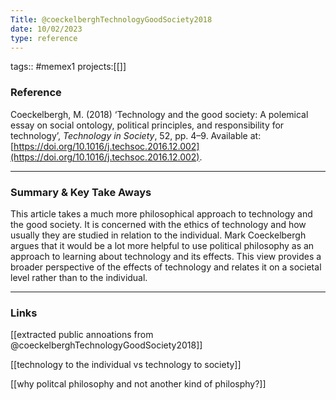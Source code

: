 ```yaml
---
Title: @coeckelberghTechnologyGoodSociety2018
date: 10/02/2023
type: reference
---
```


tags:: #memex1
projects:[[]]

### Reference 

Coeckelbergh, M. (2018) ‘Technology and the good society: A polemical essay on social ontology, political principles, and responsibility for technology’, _Technology in Society_, 52, pp. 4–9. Available at: [https://doi.org/10.1016/j.techsoc.2016.12.002](https://doi.org/10.1016/j.techsoc.2016.12.002).


---

### Summary & Key Take Aways

This article takes a much more philosophical approach to technology and the good society. It is concerned with the ethics of technology and how usually they are studied in relation to the individual. Mark Coeckelbergh argues that it would be a lot more helpful to use political philosophy as an approach to learning about technology and its effects. This view provides a broader perspective of the effects of technology and relates it on a societal level rather than to the individual.

--- 

### Links

[[extracted public annoations from @coeckelberghTechnologyGoodSociety2018]]

[[technology to the individual vs technology to society]]

[[why politcal philosophy and not another kind of philosphy?]]